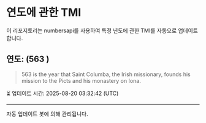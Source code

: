 
# 연도에 관한 TMI

이 리포지토리는 numbersapi를 사용하여 특정 년도에 관한 TMI를 자동으로 업데이트합니다.

## 연도: (563 )
> 563 is the year that Saint Columba, the Irish missionary, founds his mission to the Picts and his monastery on Iona.

⏳ 업데이트 시간: 2025-08-20 03:32:42 (UTC)

---
자동 업데이트 봇에 의해 관리됩니다.
